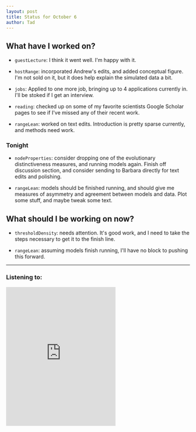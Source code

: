 ```yaml
---
layout: post
title: Status for October 6
author: Tad
---
```


## What have I worked on?

* `guestLecture`: I think it went well. I'm happy with it.

* `hostRange`: incorporated Andrew's edits, and added conceptual figure. I'm not sold on it, but it does help explain the simulated data a bit.

* `jobs`: Applied to one more job, bringing up to 4 applications currently in. I'll be stoked if I get an interview.

* `reading`: checked up on some of my favorite scientists Google Scholar pages to see if I've missed any of their recent work.

* `rangeLean`: worked on text edits. Introduction is pretty sparse currently, and methods need work.



### Tonight

* `nodeProperties`: consider dropping one of the evolutionary distinctiveness measures, and running models again. Finish off discussion section, and consider sending to Barbara directly for text edits and polishing.

* `rangeLean`: models should be finished running, and should give me measures of asymmetry and agreement between models and data. Plot some stuff, and maybe tweak some text.


## What should I be working on now?

* `thresholdDensity`: needs attention. It's good work, and I need to take the steps necessary to get it to the finish line.

* `rangeLean`: assuming models finish running, I'll have no block to pushing this forward.






---

### Listening to:
<iframe src="https://embed.spotify.com/?uri=spotify%3Atrack%3A016PAkQaQKHRjP0vMeoGUz" width="300" height="380" frameborder="0" allowtransparency="true"></iframe>
 <i class='fa fa-code' style='color:pink'></i>
